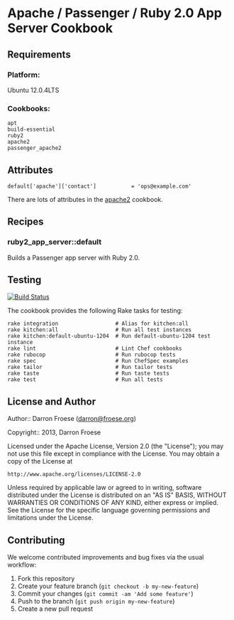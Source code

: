 Apache / Passenger / Ruby 2.0 App Server Cookbook
=================

Requirements
------------

### Platform:

Ubuntu 12.0.4LTS

### Cookbooks:

    apt
    build-essential
    ruby2
    apache2
    passenger_apache2

Attributes
----------

```
default['apache']['contact']           = 'ops@example.com'
```

There are lots of attributes in the [apache2](https://github.com/opscode-cookbooks/apache2) cookbook.

Recipes
-------

### ruby2_app_server::default

Builds a Passenger app server with Ruby 2.0.

Testing
-------

[![Build Status](https://travis-ci.org/darron/ruby2_app_server-cookbook.png?branch=master)](https://travis-ci.org/darron/ruby2_app_server-cookbook)

The cookbook provides the following Rake tasks for testing:

    rake integration                  # Alias for kitchen:all
    rake kitchen:all                  # Run all test instances
    rake kitchen:default-ubuntu-1204  # Run default-ubuntu-1204 test instance
    rake lint                         # Lint Chef cookbooks
    rake rubocop                      # Run rubocop tests
    rake spec                         # Run ChefSpec examples
    rake tailor                       # Run tailor tests
    rake taste                        # Run taste tests
    rake test                         # Run all tests

License and Author
------------------

Author:: Darron Froese (darron@froese.org)

Copyright:: 2013, Darron Froese

Licensed under the Apache License, Version 2.0 (the "License");
you may not use this file except in compliance with the License.
You may obtain a copy of the License at

    http://www.apache.org/licenses/LICENSE-2.0

Unless required by applicable law or agreed to in writing, software
distributed under the License is distributed on an "AS IS" BASIS,
WITHOUT WARRANTIES OR CONDITIONS OF ANY KIND, either express or implied.
See the License for the specific language governing permissions and
limitations under the License.

Contributing
------------

We welcome contributed improvements and bug fixes via the usual workflow:

1. Fork this repository
2. Create your feature branch (`git checkout -b my-new-feature`)
3. Commit your changes (`git commit -am 'Add some feature'`)
4. Push to the branch (`git push origin my-new-feature`)
5. Create a new pull request
